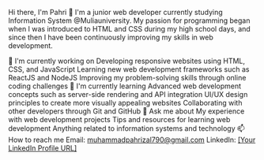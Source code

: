 Hi there, I'm Pahri 👋
I'm a junior web developer currently studying Information System @Muliauniversity. My passion for programming began when I was introduced to HTML and CSS during my high school days, and since then I have been continuously improving my skills in web development.

🔭 I'm currently working on
Developing responsive websites using HTML, CSS, and JavaScript
Learning new web development frameworks such as ReactJS and NodeJS
Improving my problem-solving skills through online coding challenges
🌱 I'm currently learning
Advanced web development concepts such as server-side rendering and API integration
UI/UX design principles to create more visually appealing websites
Collaborating with other developers through Git and GitHub
💬 Ask me about
My experience with web development projects
Tips and resources for learning web development
Anything related to information systems and technology
📫 How to reach me
Email: muhammadpahrizal790@gmail.com
LinkedIn: [[Your LinkedIn Profile URL]](https://www.linkedin.com/in/muhammad-yulasfi-pahrizal)

<!---
muhammadyulasfipahrizal/muhammadyulasfipahrizal is a ✨ special ✨ repository because its `README.md` (this file) appears on your GitHub profile.
You can click the Preview link to take a look at your changes.
--->

